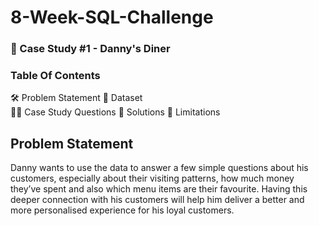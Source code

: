 # 8-Week-SQL-Challenge

### 🍜 Case Study #1 - Danny's Diner

### Table Of Contents
🛠️ Problem Statement
📂 Dataset  
🧙‍♂️ Case Study Questions
🚀 Solutions
🐋 Limitations

## Problem Statement
Danny wants to use the data to answer a few simple questions about his customers, especially about their visiting patterns, how much money they’ve spent and also which menu items are their favourite. Having this deeper connection with his customers will help him deliver a better and more personalised experience for his loyal customers.
